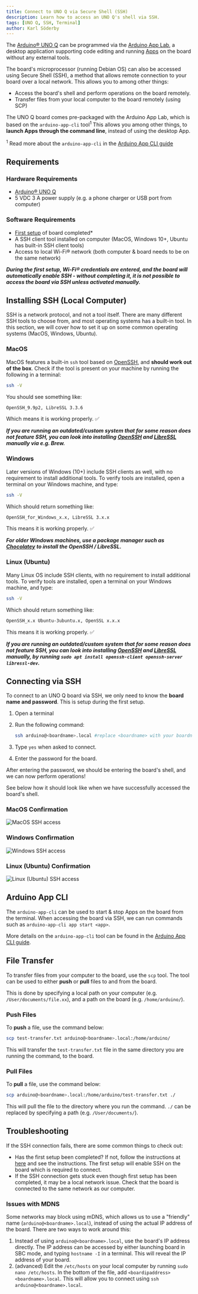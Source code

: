 ```yaml
---
title: Connect to UNO Q via Secure Shell (SSH)
description: Learn how to access an UNO Q's shell via SSH.
tags: [UNO Q, SSH, Terminal]
author: Karl Söderby
---
```


The [Arduino® UNO Q](https://store.arduino.cc/products/uno-q) can be programmed via the [Arduino App Lab](/software/app-lab/), a desktop application supporting code editing and running [Apps](/software/app-lab/tutorials/getting-started/#create--run-apps) on the board without any external tools.

The board's microprocessor (running Debian OS) can also be accessed using Secure Shell (SSH), a method that allows remote connection to your board over a local network. This allows you to among other things:
- Access the board's shell and perform operations on the board remotely.
- Transfer files from your local computer to the board remotely (using SCP)

The UNO Q board comes pre-packaged with the Arduino App Lab, which is based on the `arduino-app-cli` tool<sup>1</sup> This allows you among other things, to **launch Apps through the command line**, instead of using the desktop App.

<sup>1</sup> Read more about the `arduino-app-cli` in the [Arduino App CLI guide](/software/app-lab/tutorials/cli/)

## Requirements

### Hardware Requirements

- [Arduino® UNO Q](https://store.arduino.cc/products/uno-q)
- 5 VDC 3 A power supply (e.g. a phone charger or USB port from computer)

### Software Requirements

- [First setup](/software/app-lab/tutorials/getting-started/#install--set-up-arduino-app-lab) of board completed\*
- A SSH client tool installed on computer (MacOS, Windows 10+, Ubuntu has built-in SSH client tools)
- Access to local Wi-Fi® network (both computer & board needs to be on the same network)

***During the first setup, Wi-Fi® credentials are entered, and the board will automatically enable SSH - without completing it, it is not possible to access the board via SSH unless activated manually.***


## Installing SSH (Local Computer)

SSH is a network protocol, and not a tool itself. There are many different SSH tools to choose from, and most operating systems has a built-in tool. In this section, we will cover how to set it up on some common operating systems (MacOS, Windows, Ubuntu).

### MacOS

MacOS features a built-in `ssh` tool based on [OpenSSH](https://www.openssh.com/), and **should work out of the box**. Check if the tool is present on your machine by running the following in a terminal:

```sh
ssh -V
```

You should see something like:

```sh
OpenSSH_9.9p2, LibreSSL 3.3.6
```

Which means it is working properly. ✅

***If you are running an outdated/custom system that for some reason does not feature SSH, you can look into installing [OpenSSH](https://formulae.brew.sh/formula/openssh) and [LibreSSL](https://formulae.brew.sh/formula/libressl) manually via e.g. Brew.***

### Windows

Later versions of Windows (10+) include SSH clients as well, with no requirement to install additional tools. To verify tools are installed, open a terminal on your Windows machine, and type:

```sh
ssh -V
```

Which should return something like:

```sh
OpenSSH_for_Windows_x.x, LibreSSL 3.x.x
```

This means it is working properly. ✅

***For older Windows machines, use a package manager such as [Chocolatey](https://chocolatey.org/) to install the OpenSSH / LibreSSL.***

### Linux (Ubuntu)

Many Linux OS include SSH clients, with no requirement to install additional tools. To verify tools are installed, open a terminal on your Windows machine, and type:

```sh
ssh -V
```

Which should return something like:

```sh
OpenSSH_x.x Ubuntu-3ubuntu.x, OpenSSL x.x.x
```

This means it is working properly. ✅

***If you are running an outdated/custom system that for some reason does not feature SSH, you can look into installing [OpenSSH](https://formulae.brew.sh/formula/openssh) and [LibreSSL](https://formulae.brew.sh/formula/libressl) manually, by running `sudo apt install openssh-client openssh-server libressl-dev`.***

## Connecting via SSH

To connect to an UNO Q board via SSH, we only need to know the **board name and password**. This is setup during the first setup.

1. Open a terminal
2. Run the following command:

   ```sh
   ssh arduino@<boardname>.local #replace <boardname> with your boardname
   ``` 

3. Type `yes` when asked to connect.
4. Enter the password for the board.

After entering the password, we should be entering the board's shell, and we can now perform operations!

See below how it should look like when we have successfully accessed the board's shell.

### MacOS Confirmation

![MacOS SSH access](assets/ssh-macos.png)

### Windows Confirmation

![Windows SSH access](assets/ssh-windows.png)

### Linux (Ubuntu) Confirmation

![Linux (Ubuntu) SSH access](assets/ssh-linux.png)

## Arduino App CLI

The `arduino-app-cli` can be used to start & stop Apps on the board from the terminal. When accessing the board via SSH, we can run commands such as `arduino-app-cli app start <app>`.

More details on the `arduino-app-cli` tool can be found in the [Arduino App CLI guide](/software/app-lab/tutorials/cli/).

## File Transfer

To transfer files from your computer to the board, use the `scp` tool. The tool can be used to either **push** or **pull** files to and from the board.

This is done by specifying a local path on your computer (e.g. `/User/documents/file.xx`), and a path on the board (e.g. `/home/arduino/`).

### Push Files

To **push** a file, use the command below:

```sh
scp test-transfer.txt arduino@<boardname>.local:/home/arduino/
```

This will transfer the `test-transfer.txt` file in the same directory you are running the command, to the board.

### Pull Files

To **pull** a file, use the command below:

```sh
scp arduino@<boardname>.local:/home/arduino/test-transfer.txt ./
```

This will pull the file to the directory where you run the command. `./` can be replaced by specifying a path (e.g. `/User/documents/`).


## Troubleshooting

If the SSH connection fails, there are some common things to check out:
- Has the first setup been completed? If not, follow the instructions at [here](/software/app-lab/tutorials/getting-started/#install--set-up-arduino-app-lab) and see the instructions. The first setup will enable SSH on the board which is required to connect.
- If the SSH connection gets stuck even though first setup has been completed, it may be a local network issue. Check that the board is connected to the same network as our computer.

### Issues with MDNS 

Some networks may block using mDNS, which allows us to use a "friendly" name (`arduino@<boardname>.local`), instead of using the actual IP address of the board. There are two ways to work around this:
1. Instead of using `arduino@<boardname>.local`, use the board's IP address directly. The IP address can be accessed by either launching board in SBC mode, and typing `hostname -I` in a terminal. This will reveal the IP address of your board.
2. (advanced) Edit the `/etc/hosts` on your local computer by running `sudo nano /etc/hosts`. In the bottom of the file, add `<boardipaddress> <boardname>.local`. This will allow you to connect using `ssh arduino@<boardname>.local`.